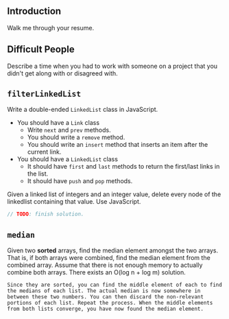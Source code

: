 ## Introduction 

Walk me through your resume.

## Difficult People

Describe a time when you had to work with someone on a project that you didn't get along with or disagreed with.

## `filterLinkedList`

Write a double-ended `LinkedList` class in JavaScript.

* You should have a `Link` class
    * Write `next` and `prev` methods.
    * You should write a `remove` method.
    * You should write an `insert` method that inserts an item after
      the current link.
* You should have a `LinkedList` class
    * It should have `first` and `last` methods to return the
      first/last links in the list.
    * It should have `push` and `pop` methods.

Given a linked list of integers and an integer value, delete every
node of the linkedlist containing that value. Use JavaScript.

```js
// TODO: finish solution.
```

## `median`

Given two **sorted** arrays, find the median element amongst the two
arrays. That is, if both arrays were combined, find the median element
from the combined array. Assume that there is not enough memory to
actually combine both arrays. There exists an O(log n + log m)
solution.

```
Since they are sorted, you can find the middle element of each to find
the medians of each list. The actual median is now somewhere in
between these two numbers. You can then discard the non-relevant
portions of each list. Repeat the process. When the middle elements
from both lists converge, you have now found the median element.
```
